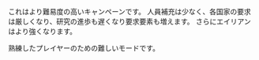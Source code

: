 これはより難易度の高いキャンペーンです。
人員補充は少なく、各国家の要求は厳しくなり、研究の進歩も遅くなり要求要素も増えます。
さらにエイリアンはより強くなります。

熟練したプレイヤーのための難しいモードです。